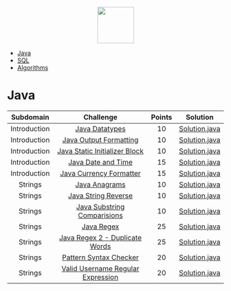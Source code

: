 <p align="center">
    <a href="https://www.hackerrank.com/dmytro_verner">
        <img height=85 src="https://d3keuzeb2crhkn.cloudfront.net/hackerrank/assets/styleguide/logo_wordmark-f5c5eb61ab0a154c3ed9eda24d0b9e31.svg">
    </a>
</p>

* [Java](#java)
* [SQL](#sql)
* [Algorithms](#algorithms)

# Java

|          Subdomain          |                                                         Challenge                                                        | Points  |                                                                                         Solution                                                                                        |
|:---------------------------:|:------------------------------------------------------------------------------------------------------------------------:|:-------:|:---------------------------------------------------------------------------------------------------------------------------------------------------------------------------------------:|
|         Introduction        | [Java Datatypes](https://www.hackerrank.com/challenges/java-datatypes/problem)                                           |    10   | [Solution.java](https://github.com/dmverner/HackerRank_Solutions/blob/master/Java/Introduction/Java%20Datatypes/Solution.java)                                                          |
|         Introduction        | [Java Output Formatting](https://www.hackerrank.com/challenges/java-output-formatting/problem)                           |    10   | [Solution.java](https://github.com/dmverner/HackerRank_Solutions/blob/master/Java/Introduction/Java%20Output%20Formatting/Solution.java)                                                |
|         Introduction        | [Java Static Initializer Block](https://www.hackerrank.com/challenges/java-static-initializer-block/problem)             |    10   | [Solution.java](https://github.com/dmverner/HackerRank_Solutions/blob/master/Java/Introduction/Java%20Static%20Initializer%20Block/Solution.java)                                       |
|         Introduction        | [Java Date and Time](https://www.hackerrank.com/challenges/java-date-and-time/problem)                                   |    15   | [Solution.java](https://github.com/dmverner/HackerRank_Solutions/blob/master/Java/Introduction/Java%20Date%20and%20Time/Solution.java)                                                  |
|         Introduction        | [Java Currency Formatter](https://www.hackerrank.com/challenges/java-currency-formatter/problem)                         |    15   | [Solution.java](https://github.com/dmverner/HackerRank_Solutions/blob/master/Java/Introduction/Java%20Currency%20Formatter/Solution.java)                                               |
|         Strings             | [Java Anagrams](https://www.hackerrank.com/challenges/java-anagrams/problem)                                             |    10   | [Solution.java](https://github.com/dmytro-verner/HackerRank_Solutions/tree/master/Java/Strings/Java%20Anagrams/Solution.java)                                                           |
|         Strings             | [Java String Reverse](https://www.hackerrank.com/challenges/java-string-reverse/problem)                                 |    10   | [Solution.java](https://github.com/dmytro-verner/HackerRank_Solutions/tree/master/Java/Strings/Java%20String%20Reverse/Solution.java)                                                   |
|         Strings             | [Java Substring Comparisions](https://www.hackerrank.com/challenges/java-string-compare/problem)                         |    10   | [Solution.java](https://github.com/dmytro-verner/HackerRank_Solutions/blob/master/Java/Strings/Java%20Substring%20Comparisons/Solution.java)                                            |
|         Strings             | [Java Regex](https://www.hackerrank.com/challenges/java-regex/problem)                                                   |    25   | [Solution.java](https://github.com/dmytro-verner/HackerRank_Solutions/blob/master/Java/Strings/Java%20Regex/Solution.java)                                                              |
|         Strings             | [Java Regex 2 - Duplicate Words](https://www.hackerrank.com/challenges/duplicate-word/problem)                           |    25   | [Solution.java](https://github.com/dmytro-verner/HackerRank_Solutions/blob/master/Java/Strings/Java%20Regex%202%20-%20Duplicate%20Words/Solution.java)                                  |
|         Strings             | [Pattern Syntax Checker](https://www.hackerrank.com/challenges/pattern-syntax-checker/problem)                           |    20   | [Solution.java](https://github.com/dmytro-verner/HackerRank_Solutions/blob/master/Java/Strings/Pattern%20Syntax%20Checker/Solution.java)                                                |
|         Strings             | [Valid Username Regular Expression](https://www.hackerrank.com/challenges/valid-username-checker/problem)                |    20   | [Solution.java](https://github.com/dmytro-verner/HackerRank_Solutions/blob/master/Java/Strings/Valid%20Username%20Regular%20Expression/Solution.java)                                   |
